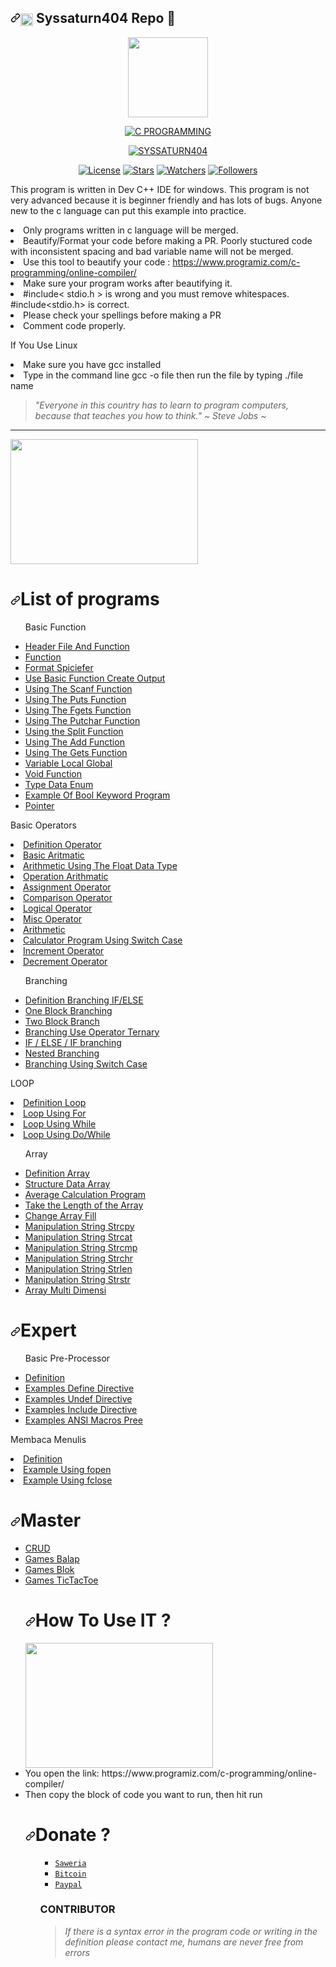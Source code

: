 <h2><a id="user-content-octocat-fork-and-eight_pointed_black_star-star-this-repo" class="anchor" aria-hidden="true" href="https://github.com/syssaturn404/CLanguage"><svg class="octicon octicon-link" viewBox="0 0 16 16" version="1.1" width="16" height="16" aria-hidden="true"><path fill-rule="evenodd" d="M7.775 3.275a.75.75 0 001.06 1.06l1.25-1.25a2 2 0 112.83 2.83l-2.5 2.5a2 2 0 01-2.83 0 .75.75 0 00-1.06 1.06 3.5 3.5 0 004.95 0l2.5-2.5a3.5 3.5 0 00-4.95-4.95l-1.25 1.25zm-4.69 9.64a2 2 0 010-2.83l2.5-2.5a2 2 0 012.83 0 .75.75 0 001.06-1.06 3.5 3.5 0 00-4.95 0l-2.5 2.5a3.5 3.5 0 004.95 4.95l1.25-1.25a.75.75 0 00-1.06-1.06l-1.25 1.25a2 2 0 01-2.83 0z"></path></svg></a><img class="emoji" title="Design By Syssaturn404" alt="design-by-syssaturn404" src="https://github.githubassets.com/images/icons/emoji/octocat.png" height="20" width="20" align="absmiddle"> Syssaturn404 Repo <g-emoji class="g-emoji" alias="eight_pointed_black_star" fallback-src="https://github.githubassets.com/images/icons/emoji/unicode/2734.png">💫</g-emoji></h2>
<p align="center">
  <img src="https://avatars2.githubusercontent.com/u/73187606?s=400&u=b002ac3b2cf0e0b69c4ec80df04a97d49b4c498a&v=4" width="128px" height="128px"/>
</p></center>
<p align ="center">
<a href ="https://github.com/syssaturn404/CLanguage"><img title="C PROGRAMMING" src="https://img.shields.io/badge/C PROGRAMMING-blue?colorC=%23ff0000&amp;colorB=%23017e40&amp;style=for-the-badge" style="max-width:100%;"></a></p>
<p align="center">
<a href="https://github.com/syssaturn404"><img title="SYSSATURN404" src="https://img.shields.io/badge/Author-Syssaturn404-blue.svg?style=for-the-badge&logo=github"></a></p>
<p align="center">
<a href ="#"><img title="License" src ="https://img.shields.io/aur/license/c"></a>
<a href="#"><img title="Stars" src="https://img.shields.io/github/stars/syssaturn404/CLanguage?color=red"></a>
<a href="#"><img title="Watchers" src="https://img.shields.io/github/watchers/syssaturn404/CLanguage"></a>
<a href="#"><img title="Followers" src="https://img.shields.io/github/followers/syssaturn404?color=red&label=Followers"></a></center>
</p>
<p>This program is written in Dev C++ IDE for windows. This program is not very advanced because it is beginner friendly and has lots of bugs. Anyone new to the c language can put this example into practice.</p>
<li>Only programs written in c language will be merged.</li>
<li>Beautify/Format your code before making a PR. Poorly stuctured code with inconsistent spacing and bad variable name will not be merged.</li>
<li>Use this tool to beautify your code : <a href="https://www.programiz.com/c-programming/online-compiler/" rel="nofollow">https://www.programiz.com/c-programming/online-compiler/</a></li>
<li>Make sure your program works after beautifying it.</li>
<li>#include&lt; stdio.h &gt; is wrong and you must remove whitespaces. #include&lt;stdio.h&gt; is correct.</li>
<li>Please check your spellings before making a PR</li>
<li>Comment code properly.</li>
<p>If You Use Linux</p>
<li>Make sure you have gcc installed</li>
<li>Type in the command line gcc -o file then run the file by typing ./file name</li>
<blockquote><em>"Everyone in this country has to learn to program computers, 
    because that teaches you how to think." ~ Steve Jobs ~</blockquote></em><hr />
<img src ="https://a.top4top.io/p_1776ffkdr1.png" width ="300px" height = "200px">
<h1><a id="user-content-list-of-programs" class="anchor" aria-hidden="true" href="#list-of-programs"><svg class="octicon octicon-link" viewBox="0 0 16 16" version="1.1" width="16" height="16" aria-hidden="true"><path fill-rule="evenodd" d="M7.775 3.275a.75.75 0 001.06 1.06l1.25-1.25a2 2 0 112.83 2.83l-2.5 2.5a2 2 0 01-2.83 0 .75.75 0 00-1.06 1.06 3.5 3.5 0 004.95 0l2.5-2.5a3.5 3.5 0 00-4.95-4.95l-1.25 1.25zm-4.69 9.64a2 2 0 010-2.83l2.5-2.5a2 2 0 012.83 0 .75.75 0 001.06-1.06 3.5 3.5 0 00-4.95 0l-2.5 2.5a3.5 3.5 0 004.95 4.95l1.25-1.25a.75.75 0 00-1.06-1.06l-1.25 1.25a2 2 0 01-2.83 0z"></path></svg></a>List of programs</h1>
<ul>
<p><bold>Basic Function</p></bold>
<li><a href = "https://github.com/syssaturn404/CLanguage/blob/master/headerfileandfunction.txt">Header File And Function</a></li>
<li><a href = "https://github.com/syssaturn404/CLanguage/blob/master/function.txt">Function</a></li>
<li><a href = "https://github.com/syssaturn404/CLanguage/blob/master/FormatSpiciefer.txt">Format Spiciefer</a></li>
<li><a href = "https://github.com/syssaturn404/CLanguage/blob/master/helloworld.c">Use Basic Function Create Output</a></li>
<li><a href = "https://github.com/syssaturn404/CLanguage/blob/master/fungsiscanf.c">Using The Scanf Function</a></li>
<li><a href = "https://github.com/syssaturn404/CLanguage/blob/master/fungsiputs.c">Using The Puts Function</a></li>
<li><a href = "https://github.com/syssaturn404/CLanguage/blob/master/fungsifgets.c">Using The Fgets Function</a></li>
<li><a href = "https://github.com/syssaturn404/CLanguage/blob/master/fungsiputchar.c">Using The Putchar Function</a></li>
<li><a href = "https://github.com/syssaturn404/CLanguage/blob/master/fungsibagi.c">Using the Split Function</a></li>
<li><a href = "https://github.com/syssaturn404/CLanguage/blob/master/fungsiadd.c">Using The Add Function</li></a>
<li><a href = "https://github.com/syssaturn404/CLanguage/blob/master/fungsigets.c">Using The Gets Function</li></a>
<li><a href = "https://github.com/syssaturn404/CLanguage/blob/master/Variable_LocalGlobal.c">Variable Local Global</a></li>
<li><a href = "https://github.com/syssaturn404/CLanguage/blob/master/FungsiVOID.c">Void Function</a></li>
<li><a href = "https://github.com/syssaturn404/CLanguage/blob/master/Type%20Data%20Enum.txt">Type Data Enum</li></a>
<li><a href = "https://github.com/syssaturn404/CLanguage/blob/master/example%20program%20enum.c">Example Of Bool Keyword Program</li></a>
<li><a href = "https://github.com/syssaturn404/CLanguage/blob/master/Pointer.txt">Pointer</li></a></ul>
<p><bold>Basic Operators</p></bold>
<li><a href = "https://github.com/syssaturn404/CLanguage/blob/master/DefinitionOperator.txt">Definition Operator</li></a>
<li><a href = "https://github.com/syssaturn404/CLanguage/blob/master/Arithmatic.c">Basic Aritmatic</li></a>
<li><a href = "https://github.com/syssaturn404/CLanguage/blob/master/Arithmatic.c">Arithmetic Using The Float Data Type</a></li>
<li><a href = "https://github.com/syssaturn404/CLanguage/blob/master/OperationArithmatic.c">Operation Arithmatic</a></li>
<li><a href = "https://github.com/syssaturn404/CLanguage/blob/master/AssignmentOperator.c">Assignment Operator</a></li>
<li><a href = "https://github.c om/syssaturn404/CLanguage/blob/master/Comparison_Operator.c">Comparison Operator</a></li>
<li><a href = "https://github.com/syssaturn404/CLanguage/blob/master/Logical_Operator.c">Logical Operator</a></li>
<li><a href = "https://github.com/syssaturn404/CLanguage/blob/master/Misc_Operator.c">Misc Operator</a></li>
<li><a href ="https://github.com/syssaturn404/CLanguage/blob/master/Arithmetic.c">Arithmetic</a></li>
<li><a href = "https://github.com/syssaturn404/CLanguage/blob/master/Calc_UseSwitchCase.c">Calculator Program Using Switch Case</li></a>
<li><a href = "https://github.com/syssaturn404/CLanguage/blob/master/Increment.cpp">Increment Operator</a></li>
<li><a href = "https://github.com/syssaturn404/CLanguage/blob/master/Decrement.cpp">Decrement Operator</a></li>
<ul>
<p><bold>Branching</bold></p>
<li><a href = "https://github.com/syssaturn404/CLanguage/blob/master/Branching/DefinitionBranching.txt">Definition Branching IF/ELSE</a></li>
<li><a href = "https://github.com/syssaturn404/CLanguage/blob/master/Branching/Branching_IFELSE.c">One Block Branching</a></li>
<li><a href = "https://github.com/syssaturn404/CLanguage/tree/master/Branching">Two Block Branch</a></li>
<li><a href = "https://github.com/syssaturn404/CLanguage/blob/master/Branching/Branching_UseOperatorTernary.c">Branching Use Operator Ternary</a></li>
<li><a href = "https://github.com/syssaturn404/CLanguage/blob/master/Branching/Branching_IFELSEIF.c">IF / ELSE / IF branching</a></li>
<li><a href ="https://github.com/syssaturn404/CLanguage/blob/master/Branching/Nested_Branching.c">Nested Branching</a></li>
<li><a href ="https://github.com/syssaturn404/CLanguage/blob/master/Branching/Branching_Using_SwitchCase.c">Branching Using Switch Case</a></li></ul>
<p><bold>LOOP</bold></p>
<li><a href ="https://github.com/syssaturn404/CLanguage/blob/master/LOOP/Definition_Loop.txt">Definition Loop</a></li>
<li><a href ="https://github.com/syssaturn404/CLanguage/blob/master/LOOP/Loop_For.c">Loop Using For</a></li>
<li><a href ="https://github.com/syssaturn404/CLanguage/blob/master/LOOP/While_LoopBlock.c">Loop Using While</a></li>
<li><a href ="https://github.com/syssaturn404/CLanguage/blob/master/LOOP/DO_WHILELoop_Block.c">Loop Using Do/While</a></li></ul>
<ul>
<p><bold>Array</bold></p>
<li><a href="https://github.com/syssaturn404/CLanguage/blob/master/Array/Definition_Array.txt">Definition Array</a></li>
<li><a href="https://github.com/syssaturn404/CLanguage/blob/master/Array/Structure_Data_Array.c">Structure Data Array</a></li>
<li><a href="https://github.com/syssaturn404/CLanguage/blob/master/Array/Program_Hitung_Rata2.c">Average Calculation Program</a></li>
<li><a href="https://github.com/syssaturn404/CLanguage/blob/master/Array/Ambil_Array.c">Take the Length of the Array</a></li>
<li><a href="https://github.com/syssaturn404/CLanguage/blob/master/Array/Ubah_Isi_Array.c">Change Array Fill</a></li>
<li><a href="https://github.com/syssaturn404/CLanguage/blob/master/Array/Manipulation_Strcpy.c">Manipulation String Strcpy</a></li>
<li><a href="https://github.com/syssaturn404/CLanguage/blob/master/Array/Manipulation_Strcat.c">Manipulation String Strcat</a></li>
<li><a href="https://github.com/syssaturn404/CLanguage/blob/master/Array/Manipulation_Strcmp.c">Manipulation String Strcmp</a></li>
<li><a href="https://github.com/syssaturn404/CLanguage/blob/master/Array/Manipulation_Strchr.c">Manipulation String Strchr</a></li>
<li><a href="https://github.com/syssaturn404/CLanguage/blob/master/Array/Manipulation_Strlen.c">Manipulation String Strlen</a></li>
<li><a href="https://github.com/syssaturn404/CLanguage/blob/master/Array/Manipulation_Strstr.c">Manipulation String Strstr</a></li>
<li><a href="https://github.com/syssaturn404/CLanguage/blob/master/Array/Array_Multidimensi.c">Array Multi Dimensi</a></li></ul>

<h1><a id="user-content-list-of-programs" class="anchor" aria-hidden="true" href="#"><svg class="octicon octicon-link" viewBox="0 0 16 16" version="1.1" width="16" height="16" aria-hidden="true"><path fill-rule="evenodd" d="M7.775 3.275a.75.75 0 001.06 1.06l1.25-1.25a2 2 0 112.83 2.83l-2.5 2.5a2 2 0 01-2.83 0 .75.75 0 00-1.06 1.06 3.5 3.5 0 004.95 0l2.5-2.5a3.5 3.5 0 00-4.95-4.95l-1.25 1.25zm-4.69 9.64a2 2 0 010-2.83l2.5-2.5a2 2 0 012.83 0 .75.75 0 001.06-1.06 3.5 3.5 0 00-4.95 0l-2.5 2.5a3.5 3.5 0 004.95 4.95l1.25-1.25a.75.75 0 00-1.06-1.06l-1.25 1.25a2 2 0 01-2.83 0z"></path></svg></a>Expert</h1><ul>
<p><bold>Basic Pre-Processor</p></bold>
<li><a href = "https://github.com/syssaturn404/CLanguage/blob/master/Definition%20Preprocessor">Definition</li></a>
<li><a href = "https://github.com/syssaturn404/CLanguage/blob/master/Examples_Macros_define.c">Examples Define Directive</li></a>
<li><a href = "https://github.com/syssaturn404/CLanguage/blob/master/Examples_Macros_Undef.c">Examples Undef Directive</li></a>
<li><a href = "https://github.com/syssaturn404/CLanguage/blob/master/Examples_Include_Directive.c">Examples Include Directive</li></a>
<li><a href = "https://github.com/syssaturn404/CLanguage/blob/master/Examples_ANSI_Macros.c">Examples ANSI Macros Pree</li></a></ul>
<p><bold>Membaca Menulis</p></bold>
<li><a href = "https://f4.bcbits.com/img/a1173595372_16.jpg">Definition</li></a>
<li><a href = "https://f4.bcbits.com/img/a1173595372_16.jpg">Example Using fopen</li></a>
<li><a href = "https://f4.bcbits.com/img/a1173595372_16.jpg">Example Using fclose</li></a>

<h1><a id="user-content-list-of-programs" class="anchor" aria-hidden="true" href="#"><svg class="octicon octicon-link" viewBox="0 0 16 16" version="1.1" width="16" height="16" aria-hidden="true"><path fill-rule="evenodd" d="M7.775 3.275a.75.75 0 001.06 1.06l1.25-1.25a2 2 0 112.83 2.83l-2.5 2.5a2 2 0 01-2.83 0 .75.75 0 00-1.06 1.06 3.5 3.5 0 004.95 0l2.5-2.5a3.5 3.5 0 00-4.95-4.95l-1.25 1.25zm-4.69 9.64a2 2 0 010-2.83l2.5-2.5a2 2 0 012.83 0 .75.75 0 001.06-1.06 3.5 3.5 0 00-4.95 0l-2.5 2.5a3.5 3.5 0 004.95 4.95l1.25-1.25a.75.75 0 00-1.06-1.06l-1.25 1.25a2 2 0 01-2.83 0z"></path></svg></a>Master</h1><ul>
<li><a href="https://github.com/syssaturn404/CLanguage/blob/master/Master/CRUD.c">CRUD</a></li>
<li><a href="https://github.com/syssaturn404/CLanguage/blob/master/Master/Balap.cpp">Games Balap</a></li>
<li><a href="https://github.com/syssaturn404/CLanguage/blob/master/Master/Gamebut.cpp">Games Blok</a></li>
<li><a href="https://github.com/syssaturn404/CLanguage/blob/master/Master/GamesTictactoe.c">Games TicTacToe</a></li>
<h1><a id="user-content-How-To-Use-IT-?" class="anchor" aria-hidden="true" href="#list-of-programs"><svg class="octicon octicon-link" viewBox="0 0 16 16" version="1.1" width="16" height="16" aria-hidden="true"><path fill-rule="evenodd" d="M7.775 3.275a.75.75 0 001.06 1.06l1.25-1.25a2 2 0 112.83 2.83l-2.5 2.5a2 2 0 01-2.83 0 .75.75 0 00-1.06 1.06 3.5 3.5 0 004.95 0l2.5-2.5a3.5 3.5 0 00-4.95-4.95l-1.25 1.25zm-4.69 9.64a2 2 0 010-2.83l2.5-2.5a2 2 0 012.83 0 .75.75 0 001.06-1.06 3.5 3.5 0 00-4.95 0l-2.5 2.5a3.5 3.5 0 004.95 4.95l1.25-1.25a.75.75 0 00-1.06-1.06l-1.25 1.25a2 2 0 01-2.83 0z"></path></svg></a>How To Use IT ?</h1>

<img src = "https://k.top4top.io/p_1776fj3tf1.png" width ="300px" height = "200px">
<li>You open the link: https://www.programiz.com/c-programming/online-compiler/</li>
<li>Then copy the block of code you want to run, then hit run</li>
<h1><a id="user-content-list-of-programs" class="anchor" aria-hidden="true" href="https://saweria.co/miawgarong"><svg class="octicon octicon-link" viewBox="0 0 16 16" version="1.1" width="16" height="16" aria-hidden="true"><path fill-rule="evenodd" d="M7.775 3.275a.75.75 0 001.06 1.06l1.25-1.25a2 2 0 112.83 2.83l-2.5 2.5a2 2 0 01-2.83 0 .75.75 0 00-1.06 1.06 3.5 3.5 0 004.95 0l2.5-2.5a3.5 3.5 0 00-4.95-4.95l-1.25 1.25zm-4.69 9.64a2 2 0 010-2.83l2.5-2.5a2 2 0 012.83 0 .75.75 0 001.06-1.06 3.5 3.5 0 00-4.95 0l-2.5 2.5a3.5 3.5 0 004.95 4.95l1.25-1.25a.75.75 0 00-1.06-1.06l-1.25 1.25a2 2 0 01-2.83 0z"></path></svg></a>Donate ? </h1><ul>

* [`Saweria`](https://saweria.co/donate/miawgarong)
* [`Bitcoin`](35oZcwGvePp7j3PQau5cPDKWoQgn8NMBeu)
* [`Paypal`](https://paypal.me/miawgarong)

### CONTRIBUTOR

>*If there is a syntax error in the program code or writing in the definition
please contact me, humans are never free from errors*
